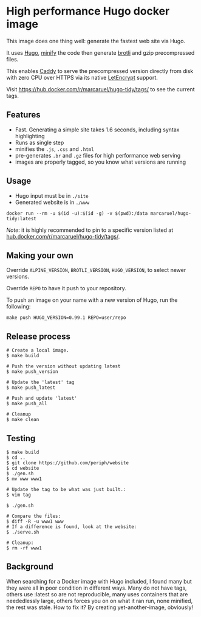# High performance Hugo docker image

This image does one thing well: generate the fastest web site via Hugo.

It uses [Hugo](https://gohugo.io/),
[minify](https://github.com/tdewolff/minify/cmd/minify) the code then generate
[brotli](https://github.com/google/brotli/) and gzip precompressed files.

This enables [Caddy](https://caddyserver.com/) to serve the precompressed
version directly from disk with zero CPU over HTTPS via its native
[LetEncrypt](https://letsencrypt.org/) support.

Visit https://hub.docker.com/r/marcaruel/hugo-tidy/tags/ to see the current
tags.


## Features

- Fast. Generating a simple site takes 1.6 seconds, including syntax
  highlighting
- Runs as single step
- minifies the `.js`, `.css` and `.html`
- pre-generates `.br` and `.gz` files for high performance web serving
- images are properly tagged, so you know what versions are running


## Usage

- Hugo input must be in `./site`
- Generated website is in `./www`

```shell
docker run --rm -u $(id -u):$(id -g) -v $(pwd):/data marcaruel/hugo-tidy:latest
```

*Note*: it is highly recommended to pin to a specific version listed at
[hub.docker.com/r/marcaruel/hugo-tidy/tags/](https://hub.docker.com/r/marcaruel/hugo-tidy/tags/).


## Making your own

Override `ALPINE_VERSION`, `BROTLI_VERSION`, `HUGO_VERSION`, to select newer
versions.

Override `REPO` to have it push to your repository.

To push an image on your name with a new version of Hugo, run the following:
```
make push HUGO_VERSION=0.99.1 REPO=user/repo
```


## Release process

```shell
# Create a local image.
$ make build

# Push the version without updating latest
$ make push_version

# Update the 'latest' tag
$ make push_latest

# Push and update 'latest'
$ make push_all

# Cleanup
$ make clean
```

## Testing

```shell
$ make build
$ cd ..
$ git clone https://github.com/periph/website
$ cd website
$ ./gen.sh
$ mv www www1

# Update the tag to be what was just built.:
$ vim tag

$ ./gen.sh

# Compare the files:
$ diff -R -u www1 www
# If a difference is found, look at the website:
$ ./serve.sh

# Cleanup:
$ rm -rf www1
```


## Background

When searching for a Docker image with Hugo included, I found many but they were
all in poor condition in different ways. Many do not have tags, others use
:latest so are not reproducible, many uses containers that are neededlessly
large, others forces you on on what it ran run, none minified, the rest was
stale.  How to fix it? By creating yet-another-image, obviously!
